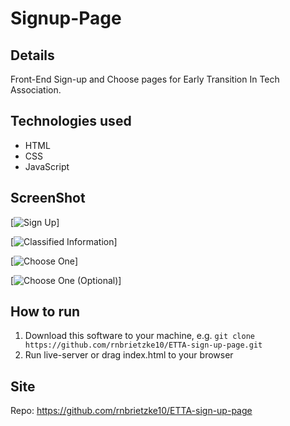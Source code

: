# Signup-Page

## Details

Front-End Sign-up and Choose pages for Early Transition In Tech Association.

## Technologies used

- HTML
- CSS
- JavaScript

## ScreenShot

[![Sign Up](images/Sign-up.png)]

[![Classified Information](images/Classified-Information.png)]

[![Choose One](images/Choose-One.png)]

[![Choose One (Optional)](images/Choose-One-Optional.png)]

## How to run

1. Download this software to your machine, e.g. `git clone https://github.com/rnbrietzke10/ETTA-sign-up-page.git`
2. Run live-server or drag index.html to your browser

## Site

Repo: https://github.com/rnbrietzke10/ETTA-sign-up-page
